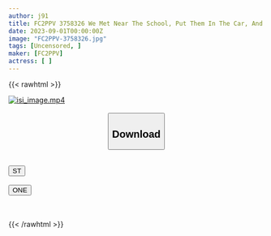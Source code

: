 ```yaml
---
author: j91
title: FC2PPV 3758326 We Met Near The School, Put Them In The Car, And Creampied Them In The Car While Wearing Uniforms Www [cen]
date: 2023-09-01T00:00:00Z
image: "FC2PPV-3758326.jpg"
tags: [Uncensored, ]
maker: [FC2PPV]
actress: [ ]
---
```



{{< rawhtml >}}

<div class="video" data-videoid="a1v87vQp8VCQlK">
    <a href="javascript:;">
        <img src="https://my.j91.asia/posts/isi_image/isi_image.jpg" width="WIDTH" height="HEIGHT" alt="isi_image.mp4" loading="lazy">
    </a>
</div>

<script type="text/javascript" src="https://j91.asia/asset/on-demand-st.js"></script>

<br>
  <link rel="stylesheet" href="https://j91.asia/asset/bs5.css">
  
  <center>
  <button class="btn btn-primary" type="button" data-bs-toggle="collapse" data-bs-target=".multi-collapse" aria-expanded="false" aria-controls="multiCollapseExample1 multiCollapseExample2"><h2>Download</h2></button></center>
</p>
<div class="row">
  <div class="col">
    <div class="collapse multi-collapse" id="multiCollapseExample1">
      <div class="card card-body">
	      	      <br>
<div class="buttons">  
<a href="https://streamtape.to/v/a1v87vQp8VCQlK"><button class="btn-hover color-3"><i class="fa fa-download"></i> ST</button></a></div>
    </div>
  </div>
</div>
  <div class="col">
    <div class="collapse multi-collapse" id="multiCollapseExample2">
      <div class="card card-body">
	      <br>
<div class="buttons">
    <a href="https://oneupload.to/lzx3tmpdgkr9"><button class="btn-hover color-9"><i class="fa fa-download"></i> ONE</button></a></div>
<br><br>
      </div>
    </div>
  </div>
</div>

{{< /rawhtml >}}
